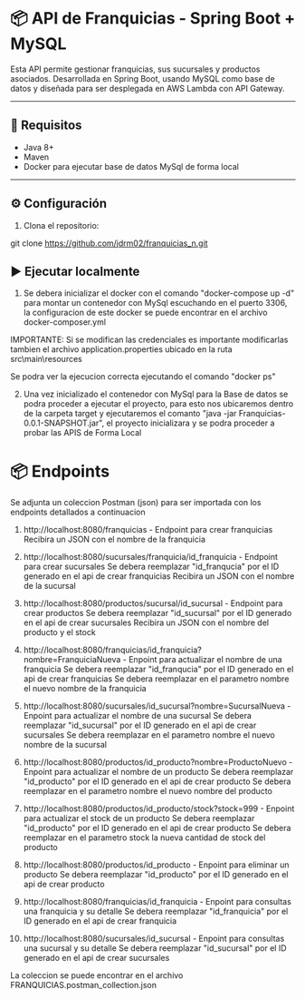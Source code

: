# 📦 API de Franquicias - Spring Boot + MySQL

Esta API permite gestionar franquicias, sus sucursales y productos asociados. Desarrollada en Spring Boot, usando MySQL como base de datos y diseñada para ser desplegada en AWS Lambda con API Gateway.

---

## 🚀 Requisitos

- Java 8+
- Maven
- Docker para ejecutar base de datos MySql de forma local

---

## ⚙️ Configuración

1. Clona el repositorio:

git clone https://github.com/jdrm02/franquicias_n.git

## ▶️ Ejecutar localmente

1. Se debera inicializar el docker con el comando "docker-compose up -d" para montar un contenedor con MySql escuchando en el puerto 3306, la configuracion de este docker se puede encontrar en el archivo docker-composer.yml 

IMPORTANTE: Si se modifican las credenciales es importante modificarlas tambien el archivo application.properties ubicado en la ruta src\main\resources

Se podra ver la ejecucion correcta ejecutando el comando "docker ps"

2. Una vez inicializado el contenedor con MySql para la Base de datos se podra proceder a ejecutar el proyecto, para esto nos ubicaremos dentro de la carpeta target y ejecutaremos el comanto "java -jar Franquicias-0.0.1-SNAPSHOT.jar", el proyecto inicializara y se podra proceder a probar las APIS de Forma Local

# 📦 Endpoints

Se adjunta un coleccion Postman (json) para ser importada con los endpoints detallados a continuacion

1. http://localhost:8080/franquicias - Endpoint para crear franquicias
    Recibira un JSON con el nombre de la franquicia

2. http://localhost:8080/sucursales/franquicia/id_franquicia - Endpoint para crear sucursales
    Se debera reemplazar "id_franqucia" por el ID generado en el api de crear franquicias
    Recibira un JSON con el nombre de la sucursal

3. http://localhost:8080/productos/sucursal/id_sucursal - Endpoint para crear productos
    Se debera reemplazar "id_sucursal" por el ID generado en el api de crear sucursales
    Recibira un JSON con el nombre del producto y el stock

4. http://localhost:8080/franquicias/id_franquicia?nombre=FranquiciaNueva - Enpoint para actualizar el nombre de una franquicia
    Se debera reemplazar "id_franqucia" por el ID generado en el api de crear franquicias
    Se debera reemplazar en el parametro nombre el nuevo nombre de la franquicia

5. http://localhost:8080/sucursales/id_sucursal?nombre=SucursalNueva - Enpoint para actualizar el nombre de una sucursal
    Se debera reemplazar "id_sucursal" por el ID generado en el api de crear sucursales
    Se debera reemplazar en el parametro nombre el nuevo nombre de la sucursal

6. http://localhost:8080/productos/id_producto?nombre=ProductoNuevo - Enpoint para actualizar el nombre de un producto
    Se debera reemplazar "id_producto" por el ID generado en el api de crear producto
    Se debera reemplazar en el parametro nombre el nuevo nombre del producto

7. http://localhost:8080/productos/id_producto/stock?stock=999 - Enpoint para actualizar el stock de un producto
    Se debera reemplazar "id_producto" por el ID generado en el api de crear producto
    Se debera reemplazar en el parametro stock la nueva cantidad de stock del producto

8. http://localhost:8080/productos/id_producto - Enpoint para eliminar un producto
    Se debera reemplazar "id_producto" por el ID generado en el api de crear producto

9. http://localhost:8080/franquicias/id_franquicia - Enpoint para consultas una franquicia y su detalle
    Se debera reemplazar "id_franquicia" por el ID generado en el api de crear franquicia

10. http://localhost:8080/sucursales/id_sucursal - Enpoint para consultas una sucursal y su detalle
    Se debera reemplazar "id_sucursal" por el ID generado en el api de crear sucursales

La coleccion se puede encontrar en el archivo FRANQUICIAS.postman_collection.json